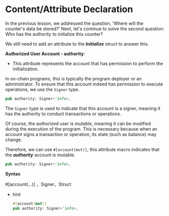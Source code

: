 # Content/Attribute Declaration

In the previous lesson, we addressed the question, 'Where will the counter's data be stored?' Next, let's continue to solve the second question: Who has the authority to initialize this counter?

We still need to add an attribute to the ***Initialize*** struct to answer this.

**Authorized User Account - authority**:

- This attribute represents the account that has permission to perform the initialization.

In on-chain programs, this is typically the program deployer or an administrator. To ensure that this account indeed has permission to execute operations, we use the `Signer` type.

```rust
pub authority: Signer<'info>,
```

The `Signer` type is used to indicate that this account is a signer, meaning it has the authority to conduct transactions or operations.

Of course, the authorized user is *mutable*, meaning it can be modified during the execution of the program. This is necessary because when an account signs a transaction or operation, its state (such as balance) may change.

Therefore, we can use `#[account(mut)]`, this attribute macro indicates that the ***authority*** account is mutable.

```rust
pub authority: Signer<'info>,
```

**Syntax**

#[account(…)] ，Signer，Struct

- hint
    
    ```rust
    #[account(mut)]
    pub authority: Signer<'info>,
    ```